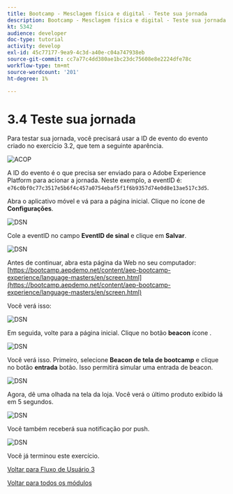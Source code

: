 ```yaml
---
title: Bootcamp - Mesclagem física e digital - Teste sua jornada
description: Bootcamp - Mesclagem física e digital - Teste sua jornada
kt: 5342
audience: developer
doc-type: tutorial
activity: develop
exl-id: 45c77177-9ea9-4c3d-a40e-c04a747938eb
source-git-commit: cc7a77c4dd380ae1bc23dc75608e8e2224dfe78c
workflow-type: tm+mt
source-wordcount: '201'
ht-degree: 1%

---
```


# 3.4 Teste sua jornada

Para testar sua jornada, você precisará usar a ID de evento do evento criado no exercício 3.2, que tem a seguinte aparência.

![ACOP](./images/payloadeventID.png)

A ID do evento é o que precisa ser enviado para o Adobe Experience Platform para acionar a jornada. Neste exemplo, a eventID é:
`e76c0bf0c77c3517e5b6f4c457a0754ebaf5f1f6b9357d74e0d8e13ae517c3d5`.

Abra o aplicativo móvel e vá para a página inicial. Clique no ícone de **Configurações**.

![DSN](./images/appsett.png)

Cole a eventID no campo **EventID de sinal** e clique em **Salvar**.

![DSN](./images/beacon1.png)

Antes de continuar, abra esta página da Web no seu computador: [https://bootcamp.aepdemo.net/content/aep-bootcamp-experience/language-masters/en/screen.html](https://bootcamp.aepdemo.net/content/aep-bootcamp-experience/language-masters/en/screen.html)

Você verá isso:

![DSN](./images/screen1.png)

Em seguida, volte para a página inicial. Clique no botão **beacon** ícone .

![DSN](./images/app23.png)

Você verá isso. Primeiro, selecione **Beacon de tela de bootcamp** e clique no botão **entrada** botão. Isso permitirá simular uma entrada de beacon.

![DSN](./images/app21.png)

Agora, dê uma olhada na tela da loja. Você verá o último produto exibido lá em 5 segundos.

![DSN](./images/beacon3.png)

Você também receberá sua notificação por push.

![DSN](./images/beacon2.png)

Você já terminou este exercício.

[Voltar para Fluxo de Usuário 3](./uc3.md)

[Voltar para todos os módulos](../../overview.md)
